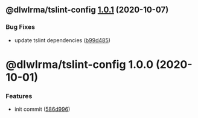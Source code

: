 ## @dlwlrma/tslint-config [1.0.1](https://github.com/hanjeahwan/lint-formatter-config/compare/@dlwlrma/tslint-config@1.0.0...@dlwlrma/tslint-config@1.0.1) (2020-10-07)


### Bug Fixes

* update tslint dependencies ([b99d485](https://github.com/hanjeahwan/lint-formatter-config/commit/b99d4850f1a434a88ebd1d4cc1eb0030dfda90e5))

# @dlwlrma/tslint-config 1.0.0 (2020-10-01)


### Features

* init commit ([586d996](https://github.com/hanjeahwan/lint-formatter-config/commit/586d9969ea78bea1ecfbc3d39564c0d16448444d))
